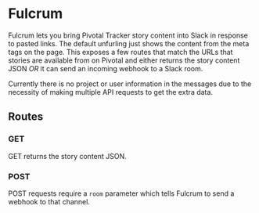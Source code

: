 # Fulcrum

Fulcrum lets you bring Pivotal Tracker story content into Slack in response to pasted links. The default unfurling just shows the content from the meta tags on the page. This exposes a few routes that match the URLs that stories are available from on Pivotal and either returns the story content JSON _OR_ it can send an incoming webhook to a Slack room.

Currently there is no project or user information in the messages due to the necessity of making multiple API requests to get the extra data.

## Routes

### GET

GET returns the story content JSON.

### POST

POST requests require a `room` parameter which tells Fulcrum to send a webhook to that channel. 
